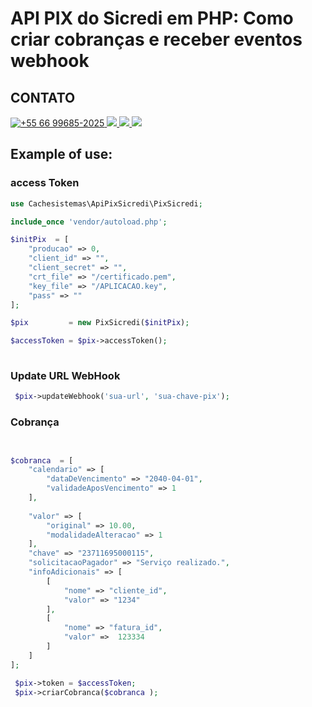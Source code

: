# API PIX do Sicredi em PHP: Como criar cobranças e receber eventos webhook 


## CONTATO 
 
<p>
<a href="https://wa.me/5566996852025" target="_blank"> 
 <img src="https://img.shields.io/badge/WhatsApp-25D366?style=for-the-badge&logo=whatsapp&logoColor=white" title="+55 66 99685-2025"/> 
</a>

 <a href="https://t.me/raphaelserafim" target="_blank">
  <img src="https://img.shields.io/badge/Telegram-2CA5E0?style=for-the-badge&logo=telegram&logoColor=white" target="_blank">
 </a>  

<a href="https://instagram.com/raphaelvserafim" target="_blank">
 <img src="https://img.shields.io/badge/-Instagram-%23E4405F?style=for-the-badge&logo=instagram&logoColor=white" target="_blank">
</a>
 
<a href="https://www.linkedin.com/in/raphaelvserafim" target="_blank">
 <img src="https://img.shields.io/badge/-LinkedIn-%230077B5?style=for-the-badge&logo=linkedin&logoColor=white" target="_blank">
</a>  
</p>
 


## Example of use:

### access Token
```php
use Cachesistemas\ApiPixSicredi\PixSicredi;

include_once 'vendor/autoload.php';

$initPix  = [
    "producao" => 0,
    "client_id" => "",
    "client_secret" => "",
    "crt_file" => "/certificado.pem",
    "key_file" => "/APLICACAO.key",
    "pass" => ""
];

$pix         = new PixSicredi($initPix);

$accessToken = $pix->accessToken();
 
```


### Update URL WebHook
```php
 $pix->updateWebhook('sua-url', 'sua-chave-pix');
```


### Cobrança
```php


$cobranca  = [
    "calendario" => [
        "dataDeVencimento" => "2040-04-01",
        "validadeAposVencimento" => 1
    ],
   
    "valor" => [
        "original" => 10.00,
        "modalidadeAlteracao" => 1
    ],
    "chave" => "23711695000115",
    "solicitacaoPagador" => "Serviço realizado.",
    "infoAdicionais" => [
        [
            "nome" => "cliente_id",
            "valor" => "1234"
        ],
        [
            "nome" => "fatura_id",
            "valor" =>  123334
        ]
    ]
];

 $pix->token = $accessToken;
 $pix->criarCobranca($cobranca );
 
```
